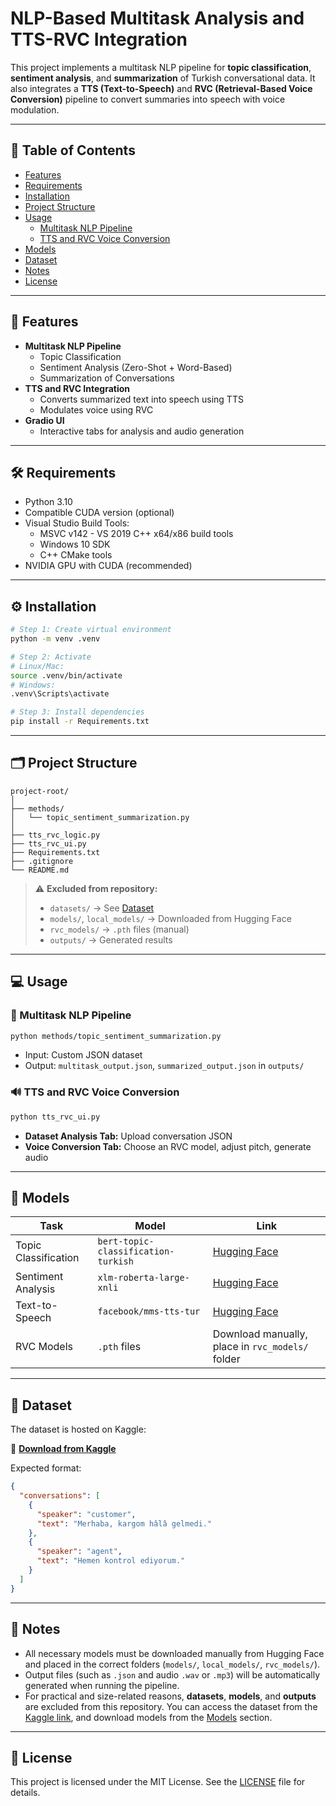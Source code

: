 # NLP-Based Multitask Analysis and TTS-RVC Integration

This project implements a multitask NLP pipeline for **topic classification**, **sentiment analysis**, and **summarization** of Turkish conversational data. It also integrates a **TTS (Text-to-Speech)** and **RVC (Retrieval-Based Voice Conversion)** pipeline to convert summaries into speech with voice modulation.

---

## 📌 Table of Contents
- [Features](#features)
- [Requirements](#requirements)
- [Installation](#installation)
- [Project Structure](#project-structure)
- [Usage](#usage)
  - [Multitask NLP Pipeline](#multitask-nlp-pipeline)
  - [TTS and RVC Voice Conversion](#tts-and-rvc-voice-conversion)
- [Models](#models)
- [Dataset](#dataset)
- [Notes](#notes)
- [License](#license)

---

## 🚀 Features

- **Multitask NLP Pipeline**
  - Topic Classification
  - Sentiment Analysis (Zero-Shot + Word-Based)
  - Summarization of Conversations
- **TTS and RVC Integration**
  - Converts summarized text into speech using TTS
  - Modulates voice using RVC
- **Gradio UI**
  - Interactive tabs for analysis and audio generation

---

## 🛠 Requirements

- Python 3.10
- Compatible CUDA version (optional)
- Visual Studio Build Tools:
  - MSVC v142 - VS 2019 C++ x64/x86 build tools
  - Windows 10 SDK
  - C++ CMake tools
- NVIDIA GPU with CUDA (recommended)

---

## ⚙️ Installation

```bash
# Step 1: Create virtual environment
python -m venv .venv

# Step 2: Activate
# Linux/Mac:
source .venv/bin/activate
# Windows:
.venv\Scripts\activate

# Step 3: Install dependencies
pip install -r Requirements.txt
```

---

## 🗂 Project Structure

```plaintext
project-root/
│
├── methods/
│   └── topic_sentiment_summarization.py
│
├── tts_rvc_logic.py
├── tts_rvc_ui.py
├── Requirements.txt
├── .gitignore
└── README.md
```

> ⚠️ **Excluded from repository:**
> - `datasets/` → See [Dataset](#dataset)
> - `models/`, `local_models/` → Downloaded from Hugging Face
> - `rvc_models/` → `.pth` files (manual)
> - `outputs/` → Generated results

---

## 💻 Usage

### 🧠 Multitask NLP Pipeline

```bash
python methods/topic_sentiment_summarization.py
```

- Input: Custom JSON dataset
- Output: `multitask_output.json`, `summarized_output.json` in `outputs/`

### 🔊 TTS and RVC Voice Conversion

```bash
python tts_rvc_ui.py
```

- **Dataset Analysis Tab:** Upload conversation JSON
- **Voice Conversion Tab:** Choose an RVC model, adjust pitch, generate audio

---

## 🧠 Models

| Task                | Model                               | Link                                                                 |
|---------------------|--------------------------------------|----------------------------------------------------------------------|
| Topic Classification | `bert-topic-classification-turkish` | [Hugging Face](https://huggingface.co/GosamaIKU/bert-topic-classification-turkish) |
| Sentiment Analysis   | `xlm-roberta-large-xnli`            | [Hugging Face](https://huggingface.co/joeddav/xlm-roberta-large-xnli) |
| Text-to-Speech       | `facebook/mms-tts-tur`              | [Hugging Face](https://huggingface.co/facebook/mms-tts-tur) |
| RVC Models           | `.pth` files                        | Download manually, place in `rvc_models/` folder |

---

## 📁 Dataset

The dataset is hosted on Kaggle:

🔗 **[Download from Kaggle](https://www.kaggle.com/your-dataset-link)**

Expected format:

```json
{
  "conversations": [
    {
      "speaker": "customer",
      "text": "Merhaba, kargom hâlâ gelmedi."
    },
    {
      "speaker": "agent",
      "text": "Hemen kontrol ediyorum."
    }
  ]
}
```

---

## 📝 Notes

- All necessary models must be downloaded manually from Hugging Face and placed in the correct folders (`models/`, `local_models/`, `rvc_models/`).
- Output files (such as `.json` and audio `.wav` or `.mp3`) will be automatically generated when running the pipeline.
- For practical and size-related reasons, **datasets**, **models**, and **outputs** are excluded from this repository. You can access the dataset from the [Kaggle link](#dataset), and download models from the [Models](#models) section.

---

## 📄 License

This project is licensed under the MIT License. See the [LICENSE](LICENSE) file for details.
